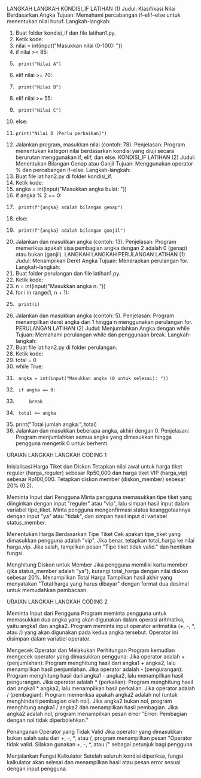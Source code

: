 LANGKAH LANGKAH KONDISI_IF LATIHAN (1)
Judul: Klasifikasi Nilai Berdasarkan Angka
Tujuan: Memahami percabangan if–elif–else untuk menentukan nilai huruf.
Langkah-langkah:
1.	Buat folder kondisi_if dan file latihan1.py.
2.	Ketik kode:
3.	nilai = int(input("Masukkan nilai (0-100): "))
4.	if nilai >= 85:
5.	    print("Nilai A")
6.	elif nilai >= 70:
7.	    print("Nilai B")
8.	elif nilai >= 55:
9.	    print("Nilai C")
10.	else:
11.	    print("Nilai D (Perlu perbaikan)")
12.	Jalankan program, masukkan nilai (contoh: 78).
Penjelasan: Program menentukan kategori nilai berdasarkan kondisi yang diuji secara berurutan menggunakan if, elif, dan else.
KONDISI_IF LATIHAN (2)
Judul: Menentukan Bilangan Genap atau Ganjil
Tujuan: Menggunakan operator % dan percabangan if–else.
Langkah-langkah:
1.	Buat file latihan2.py di folder kondisi_if.
2.	Ketik kode:
3.	angka = int(input("Masukkan angka bulat: "))
4.	if angka % 2 == 0:
5.	    print(f"{angka} adalah bilangan genap")
6.	else:
7.	    print(f"{angka} adalah bilangan ganjil")
8.	Jalankan dan masukkan angka (contoh: 13).
Penjelasan: Program memeriksa apakah sisa pembagian angka dengan 2 adalah 0 (genap) atau bukan (ganjil).
LANGKAH LANGKAH PERULANGAN LATIHAN (1)
Judul: Menampilkan Deret Angka
Tujuan: Menerapkan perulangan for.
Langkah-langkah:
1.	Buat folder perulangan dan file latihan1.py.
2.	Ketik kode:
3.	n = int(input("Masukkan angka n: "))
4.	for i in range(1, n + 1):
5.	    print(i)
6.	Jalankan dan masukkan angka (contoh: 5).
Penjelasan: Program menampilkan deret angka dari 1 hingga n menggunakan perulangan for.
 PERULANGAN LATIHAN (2)
Judul: Menjumlahkan Angka dengan while
Tujuan: Memahami perulangan while dan penggunaan break.
Langkah-langkah:
1.	Buat file latihan2.py di folder perulangan.
2.	Ketik kode:
3.	total = 0
4.	while True:
5.	    angka = int(input("Masukkan angka (0 untuk selesai): "))
6.	    if angka == 0:
7.	        break
8.	    total += angka
9.	print("Total jumlah angka:", total)
10.	Jalankan dan masukkan beberapa angka, akhiri dengan 0.
Penjelasan: Program menjumlahkan semua angka yang dimasukkan hingga pengguna mengetik 0 untuk berhenti.



URAIAN LANGKAH LANGKAH CODING 1

Inisialisasi Harga Tiket dan Diskon Tetapkan nilai awal untuk harga tiket reguler (harga_reguler) sebesar Rp50,000 dan harga tiket VIP (harga_vip) sebesar Rp100,000. Tetapkan diskon member (diskon_member) sebesar 20% (0.2).

Meminta Input dari Pengguna Minta pengguna memasukkan tipe tiket yang diinginkan dengan input "reguler" atau "vip", lalu simpan hasil input dalam variabel tipe_tiket. Minta pengguna mengonfirmasi status keanggotaannya dengan input "ya" atau "tidak", dan simpan hasil input di variabel status_member.

Menentukan Harga Berdasarkan Tipe Tiket Cek apakah tipe_tiket yang dimasukkan pengguna adalah "vip". Jika benar, tetapkan total_harga ke nilai harga_vip. Jika salah, tampilkan pesan "Tipe tiket tidak valid." dan hentikan fungsi.

Menghitung Diskon untuk Member Jika pengguna memiliki kartu member (jika status_member adalah "ya"), kurangi total_harga dengan nilai diskon sebesar 20%. Menampilkan Total Harga Tampilkan hasil akhir yang menyatakan "Total harga yang harus dibayar" dengan format dua desimal untuk memudahkan pembacaan.

URAIAN LANGKAH LANGKAH CODING 2

Meminta Input dari Pengguna Program meminta pengguna untuk memasukkan dua angka yang akan digunakan dalam operasi aritmatika, yaitu angka1 dan angka2. Program meminta input operator aritmatika (+, -, *, atau /) yang akan digunakan pada kedua angka tersebut. Operator ini disimpan dalam variabel operator.

Mengecek Operator dan Melakukan Perhitungan Program kemudian mengecek operator yang dimasukkan pengguna: Jika operator adalah + (penjumlahan): Program menghitung hasil dari angka1 + angka2, lalu menampilkan hasil penjumlahan. Jika operator adalah - (pengurangan): Program menghitung hasil dari angka1 - angka2, lalu menampilkan hasil pengurangan. Jika operator adalah * (perkalian): Program menghitung hasil dari angka1 * angka2, lalu menampilkan hasil perkalian. Jika operator adalah / (pembagian): Program memeriksa apakah angka2 adalah nol (untuk menghindari pembagian oleh nol). Jika angka2 bukan nol, program menghitung angka1 / angka2 dan menampilkan hasil pembagian. Jika angka2 adalah nol, program menampilkan pesan error "Error: Pembagian dengan nol tidak diperbolehkan."

Penanganan Operator yang Tidak Valid Jika operator yang dimasukkan bukan salah satu dari +, -, *, atau /, program menampilkan pesan "Operator tidak valid. Silakan gunakan +, -, *, atau /" sebagai petunjuk bagi pengguna.

Menjalankan Fungsi Kalkulator Setelah seluruh kondisi diperiksa, fungsi kalkulator akan selesai dan menampilkan hasil atau pesan error sesuai dengan input pengguna.
